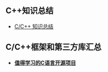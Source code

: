 ## C++知识总结

- [C/C++ 知识总结](https://mp.weixin.qq.com/s/foAH7fM2Q_H-JsOlHKRT1A)

## C/C++框架和第三方库汇总

- [**值得学习的C语言开源项目**](https://mp.weixin.qq.com/s/Vl5JswCj2l-j3g5d5vOH7Q)

